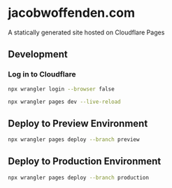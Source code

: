 # jacobwoffenden.com

A statically generated site hosted on Cloudflare Pages

## Development

### Log in to Cloudflare

```bash
npx wrangler login --browser false
```

```bash
npx wrangler pages dev --live-reload
```

## Deploy to Preview Environment

```bash
npx wrangler pages deploy --branch preview
```

## Deploy to Production Environment

```bash
npx wrangler pages deploy --branch production
```
